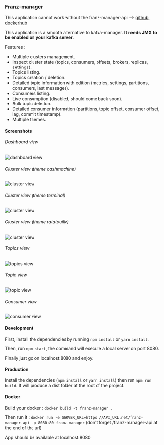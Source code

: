 ### Franz-manager

This application cannot work without the franz-manager-api --> [github](https://github.com/GreenCom-Networks/Franz-manager-api), [dockerhub](https://hub.docker.com/r/greencomnetworks/franz-manager-api)

This application is a smooth alternative to kafka-manager. **It needs JMX to be enabled on your kafka server.**

Features : 
 - Multiple clusters management.
 - Inspect cluster state (topics, consumers, offsets, brokers, replicas, settings).
 - Topics listing.
 - Topics creation / deletion.
 - Detailed topic information with edition (metrics, settings, partitions, consumers, last messages).
 - Consumers listing.
 - Live consumption (disabled, should come back soon).
 - Bulk topic deletion.
 - Detailed consumer information (partitions, topic offset, consumer offset, lag, commit timestamp).
 - Multiple themes.
 
#### Screenshots

###### Dashboard view
![dashboard view](https://github.com/GreenCom-Networks/Franz-manager/blob/master/demo_assets/dashboard_view.jpg)
###### Cluster view (theme cashmachine)
![cluster view](https://github.com/GreenCom-Networks/Franz-manager/blob/master/demo_assets/cluster_view.jpg)
###### Cluster view (theme terminal)
![cluster view](https://github.com/GreenCom-Networks/Franz-manager/blob/master/demo_assets/cluster_view_terminal.jpg)
###### Cluster view (theme ratatouille)
![cluster view](https://github.com/GreenCom-Networks/Franz-manager/blob/master/demo_assets/cluster_view_ratatouille.jpg)
###### Topics view
![topics view](https://github.com/GreenCom-Networks/Franz-manager/blob/master/demo_assets/topics_view.jpg)
###### Topic view
![topic view](https://github.com/GreenCom-Networks/Franz-manager/blob/master/demo_assets/topic_view.jpg)
###### Consumer view
![consumer view](https://github.com/GreenCom-Networks/Franz-manager/blob/master/demo_assets/consumer_view.jpg)

#### Development

First, install the dependencies by running `npm install` or `yarn install`.

Then, run `npm start`, the command will execute a local server on port 8080.

Finally just go on localhost:8080 and enjoy.

#### Production

Install the dependencies (`npm install` or `yarn install`) then run `npm run build`.
It will produce a dist folder at the root of the project.

#### Docker

Build your docker : `docker build -t franz-manager .`

Then run it : `docker run -e SERVER_URL=https://API_URL.net/franz-manager-api -p 8080:80 franz-manager`
(don't forget /franz-manager-api at the end of the url)

App should be available at localhost:8080
